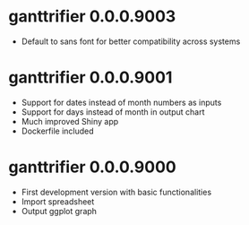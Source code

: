 # ganttrifier 0.0.0.9003

* Default to sans font for better compatibility across systems

# ganttrifier 0.0.0.9001

* Support for dates instead of month numbers as inputs
* Support for days instead of month in output chart
* Much improved Shiny app
* Dockerfile included

# ganttrifier 0.0.0.9000

* First development version with basic functionalities
* Import spreadsheet
* Output ggplot graph

